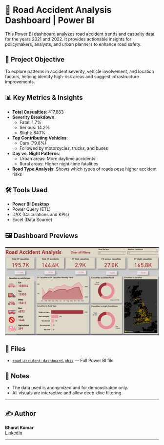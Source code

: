 # 🚗 Road Accident Analysis Dashboard | Power BI

This Power BI dashboard analyzes road accident trends and casualty data for the years 2021 and 2022. It provides actionable insights for policymakers, analysts, and urban planners to enhance road safety.

## 📌 Project Objective

To explore patterns in accident severity, vehicle involvement, and location factors, helping identify high-risk areas and suggest infrastructure improvements.

## 📊 Key Metrics & Insights

- **Total Casualties**: 417,883
- **Severity Breakdown**:
  - Fatal: 1.7%
  - Serious: 14.2%
  - Slight: 84.1%
- **Top Contributing Vehicles**: 
  - Cars (79.8%)
  - Followed by motorcycles, trucks, and buses
- **Day vs. Night Patterns**:
  - Urban areas: More daytime accidents
  - Rural areas: Higher night-time fatalities
- **Road Type Analysis**: Shows which types of roads pose higher accident risks

## 🛠 Tools Used

- **Power BI Desktop**
- Power Query (ETL)
- DAX (Calculations and KPIs)
- Excel (Data Source)

## 🖼️ Dashboard Previews

<img src="Images/Dashboard_Overview.png" alt="Dashboard Overview" width="800"/>

## 📁 Files

- [`road-accident-dashboard.pbix`](Dashboard/Road_Accident_analysis.pbix) — Full Power BI file

## 📌 Notes

- The data used is anonymized and for demonstration only.
- All visuals are interactive and allow deep-dive filtering.

---

## ✍️ Author

**Bharat Kumar**  
[LinkedIn](https://www.linkedin.com/in/bharat-kumar-bh)

---
